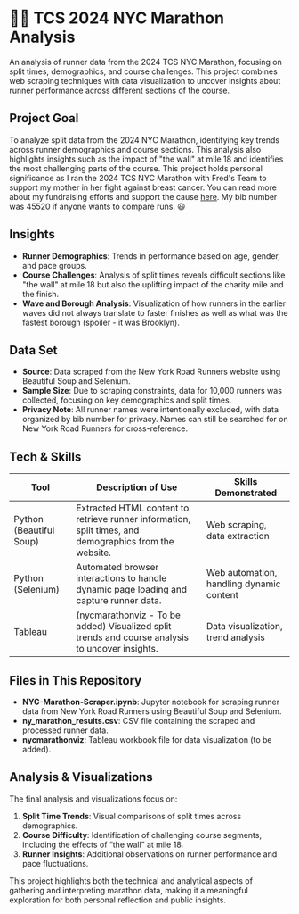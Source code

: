 # 🏃‍♂️ TCS 2024 NYC Marathon Analysis

An analysis of runner data from the 2024 TCS NYC Marathon, focusing on split times, demographics, and course challenges. This project combines web scraping techniques with data visualization to uncover insights about runner performance across different sections of the course.

## Project Goal
To analyze split data from the 2024 NYC Marathon, identifying key trends across runner demographics and course sections. This analysis also highlights insights such as the impact of "the wall" at mile 18 and identifies the most challenging parts of the course. This project holds personal significance as I ran the 2024 TCS NYC Marathon with Fred's Team to support my mother in her fight against breast cancer. You can read more about my fundraising efforts and support the cause [here](http://mskcc.convio.net/goto/bryceb-marathon). My bib number was 45520 if anyone wants to compare runs. 😃

## Insights
- **Runner Demographics**: Trends in performance based on age, gender, and pace groups.
- **Course Challenges**: Analysis of split times reveals difficult sections like "the wall" at mile 18 but also the uplifting impact of the charity mile and the finish.
- **Wave and Borough Analysis**: Visualization of how runners in the earlier waves did not always translate to faster finishes as well as what was the fastest borough (spoiler - it was Brooklyn).

## Data Set
- **Source**: Data scraped from the New York Road Runners website using Beautiful Soup and Selenium.
- **Sample Size**: Due to scraping constraints, data for 10,000 runners was collected, focusing on key demographics and split times.
- **Privacy Note**: All runner names were intentionally excluded, with data organized by bib number for privacy. Names can still be searched for on New York Road Runners for cross-reference.

## Tech & Skills

| Tool            | Description of Use                                                                                    | Skills Demonstrated                       |
|-----------------|-------------------------------------------------------------------------------------------------------|-------------------------------------------|
| Python (Beautiful Soup) | Extracted HTML content to retrieve runner information, split times, and demographics from the website. | Web scraping, data extraction             |
| Python (Selenium)       | Automated browser interactions to handle dynamic page loading and capture runner data.                 | Web automation, handling dynamic content  |
| Tableau                 | (nycmarathonviz - To be added) Visualized split trends and course analysis to uncover insights.        | Data visualization, trend analysis        |

## Files in This Repository
- **NYC-Marathon-Scraper.ipynb**: Jupyter notebook for scraping runner data from New York Road Runners using Beautiful Soup and Selenium.
- **ny_marathon_results.csv**: CSV file containing the scraped and processed runner data.
- **nycmarathonviz**: Tableau workbook file for data visualization (to be added).

## Analysis & Visualizations
The final analysis and visualizations focus on:
1. **Split Time Trends**: Visual comparisons of split times across demographics.
2. **Course Difficulty**: Identification of challenging course segments, including the effects of “the wall” at mile 18.
3. **Runner Insights**: Additional observations on runner performance and pace fluctuations.

This project highlights both the technical and analytical aspects of gathering and interpreting marathon data, making it a meaningful exploration for both personal reflection and public insights.
